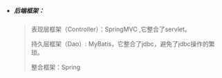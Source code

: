 - ##### 后端框架：

  > 表现层框架（Controller）：SpringMVC ,它整合了servlet。
  >
  > 持久层框架（Dao）: MyBatis，它整合了jdbc，避免了jdbc操作的繁琐。
  >
  > 整合框架：Spring

